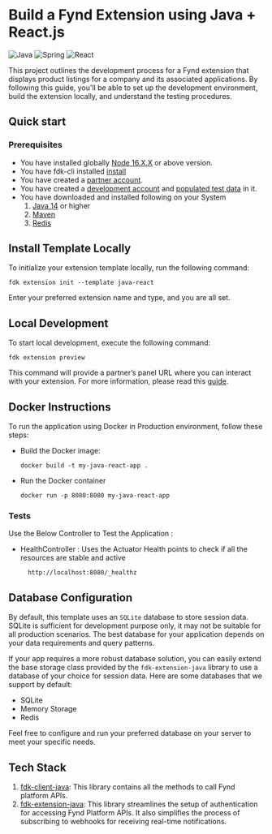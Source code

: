 
# Build a Fynd Extension using Java + React.js
![Java](https://img.shields.io/badge/java-%23ED8B00.svg?style=for-the-badge&logo=openjdk&logoColor=white)
![Spring](https://img.shields.io/badge/spring-%236DB33F.svg?style=for-the-badge&logo=spring&logoColor=white)
![React](https://img.shields.io/badge/react-%2320232a.svg?style=for-the-badge&logo=react&logoColor=%2361DAFB)

[coveralls-badge]: https://coveralls.io/repos/github/gofynd/example-extension-java-react/badge.svg?branch=main&&kill_cache=1
[coveralls-url]: https://coveralls.io/github/gofynd/example-extension-java-react?branch=main

This project outlines the development process for a Fynd extension that displays product listings for a company and its associated applications. By following this guide, you'll be able to set up the development environment, build the extension locally, and understand the testing procedures.

## Quick start
### Prerequisites
* You have installed globally [Node 16.X.X](https://docs.npmjs.com/) or above version.
* You have fdk-cli installed [install](https://github.com/gofynd/fdk-cli)
* You have created a [partner account](https://partners.fynd.com).
* You have created a [development account](https://partners.fynd.com/help/docs/partners/testing-extension/development-acc#create-development-account) and [populated test data](https://partners.fynd.com/help/docs/partners/testing-extension/development-acc#populate-test-data) in it.
* You have downloaded and installed following on your System
    1. [Java 14](https://www.java.com/en/) or higher
    2. [Maven](https://maven.apache.org/download.cgi)
    3. [Redis](https://redis.io)
    
  
## Install Template Locally
To initialize your extension template locally, run the following command:
```shell
fdk extension init --template java-react
```
Enter your preferred extension name and type, and you are all set.

## Local Development
To start local development, execute the following command:
```shell
fdk extension preview
```
This command will provide a partner’s panel URL where you can interact with your extension. For more information, please read this [guide](https://github.com/gofynd/fdk-cli?tab=readme-ov-file#extension-commands).

## Docker Instructions

To run the application using Docker in Production environment, follow these steps:
* Build the Docker image:
    ```shell
    docker build -t my-java-react-app .
    ```
* Run the Docker container
  ```
  docker run -p 8080:8080 my-java-react-app 
  ```
### Tests
Use the Below Controller to Test the Application :

* HealthController : Uses the Actuator Health points to check if all the resources are stable and active

        http://localhost:8080/_healthz


## Database Configuration

By default, this template uses an `SQLite` database to store session data. SQLite is sufficient for development purpose only, it may not be suitable for all production scenarios. The best database for your application depends on your data requirements and query patterns.

If your app requires a more robust database solution, you can easily extend the base storage class provided by the `fdk-extension-java` library to use a database of your choice for session data. Here are some databases that we support by default:

- SQLite
- Memory Storage
- Redis

Feel free to configure and run your preferred database on your server to meet your specific needs.

## Tech Stack
1. [fdk-client-java](https://github.com/gofynd/fdk-client-java): This library contains all the methods to call Fynd platform APIs.
2. [fdk-extension-java](https://github.com/gofynd/fdk-extension-java): This library streamlines the setup of authentication for accessing Fynd Platform APIs. It also simplifies the process of subscribing to webhooks for receiving real-time notifications.


[coveralls-badge]: https://coveralls.io/repos/github/gofynd/example-extension-javascript-react/badge.svg?branch=main&&kill_cache=1
[coveralls-url]: https://coveralls.io/github/gofynd/example-extension-javascript-react?branch=main
